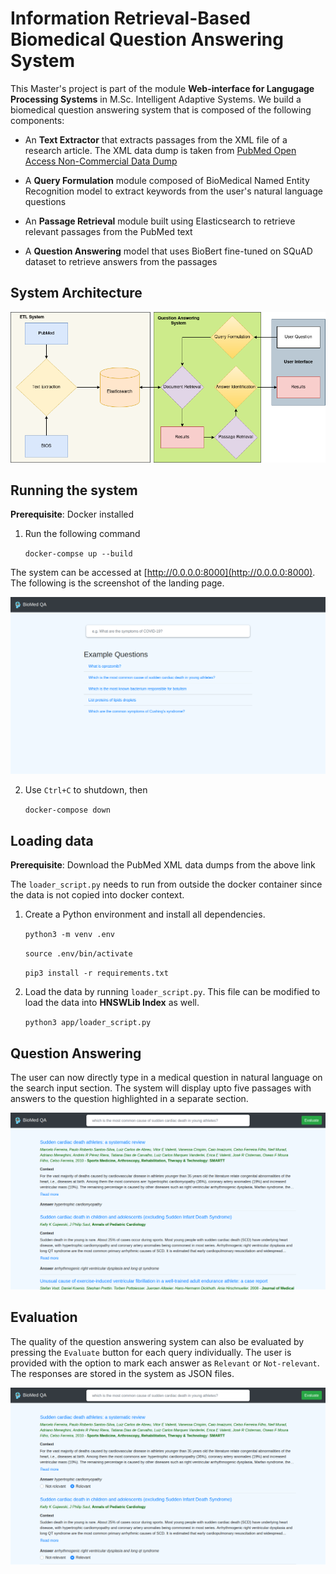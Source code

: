 # Information Retrieval-Based Biomedical Question Answering System

This Master's project is part of the module **Web-interface for Langugage Processing Systems** in M.Sc. Intelligent Adaptive Systems. We build a biomedical question answering system that is composed of the following components:

* An **Text Extractor** that extracts passages from the XML file of a research article. The XML data dump is taken from [PubMed Open Access Non-Commercial Data Dump](https://ftp.ncbi.nlm.nih.gov/pub/pmc/oa_bulk/oa_comm/xml/)
    
* A **Query Formulation** module composed of BioMedical Named Entity Recognition model to extract keywords from the user's natural language questions

* An **Passage Retrieval** module built using Elasticsearch to retrieve relevant passages from the PubMed text

* A **Question Answering** model that uses BioBert fine-tuned on SQuAD dataset to retrieve answers from the passages

## System Architecture

![Image](images/arch.png)

## Running the system

**Prerequisite**: Docker installed

1. Run the following command
    
    `docker-compse up --build`

The system can be accessed at [http://0.0.0.0:8000](http://0.0.0.0:8000). The following is the screenshot of the landing page.

![Image](images/landing_page.png)

2. Use `Ctrl+C` to shutdown, then

    `docker-compose down`

## Loading data

**Prerequisite**: Download the PubMed XML data dumps from the above link

The `loader_script.py` needs to run from outside the docker container since the data is not copied into docker context.

1. Create a Python environment and install all dependencies.

    `python3 -m venv .env`

    `source .env/bin/activate`

    `pip3 install -r requirements.txt`

2. Load the data by running `loader_script.py`. This file can be modified to load the data into **HNSWLib Index** as well.

    `python3 app/loader_script.py`

## Question Answering

The user can now directly type in a medical question in natural language on the search input section. The system will display upto five passages with answers to the question highlighted in a separate section. 

![Image](images/answer.png)

## Evaluation

The quality of the question answering system can also be evaluated by pressing the `Evaluate` button for each query individually. The user is provided with the option to mark each answer as `Relevant` or `Not-relevant`. The responses are stored in the system as JSON files.

![Image](images/evaluate.png)